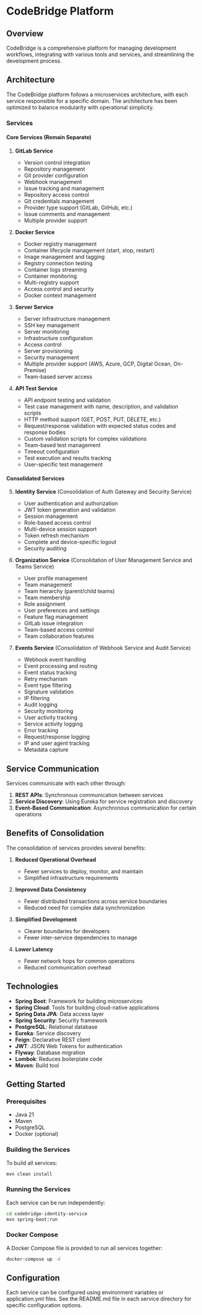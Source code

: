 # CodeBridge Platform

## Overview

CodeBridge is a comprehensive platform for managing development workflows, integrating with various tools and services, and streamlining the development process.

## Architecture

The CodeBridge platform follows a microservices architecture, with each service responsible for a specific domain. The architecture has been optimized to balance modularity with operational simplicity.

### Services

#### Core Services (Remain Separate)

1. **GitLab Service**
   - Version control integration
   - Repository management
   - Git provider configuration
   - Webhook management
   - Issue tracking and management
   - Repository access control
   - Git credentials management
   - Provider type support (GitLab, GitHub, etc.)
   - Issue comments and management
   - Multiple provider support

2. **Docker Service**
   - Docker registry management
   - Container lifecycle management (start, stop, restart)
   - Image management and tagging
   - Registry connection testing
   - Container logs streaming
   - Container monitoring
   - Multi-registry support
   - Access control and security
   - Docker context management

3. **Server Service**
   - Server infrastructure management
   - SSH key management
   - Server monitoring
   - Infrastructure configuration
   - Access control
   - Server provisioning
   - Security management
   - Multiple provider support (AWS, Azure, GCP, Digital Ocean, On-Premise)
   - Team-based server access

4. **API Test Service**
   - API endpoint testing and validation
   - Test case management with name, description, and validation scripts
   - HTTP method support (GET, POST, PUT, DELETE, etc.)
   - Request/response validation with expected status codes and response bodies
   - Custom validation scripts for complex validations
   - Team-based test management
   - Timeout configuration
   - Test execution and results tracking
   - User-specific test management

#### Consolidated Services

5. **Identity Service** (Consolidation of Auth Gateway and Security Service)
   - User authentication and authorization
   - JWT token generation and validation
   - Session management
   - Role-based access control
   - Multi-device session support
   - Token refresh mechanism
   - Complete and device-specific logout
   - Security auditing

6. **Organization Service** (Consolidation of User Management Service and Teams Service)
   - User profile management
   - Team management
   - Team hierarchy (parent/child teams)
   - Team membership
   - Role assignment
   - User preferences and settings
   - Feature flag management
   - GitLab issue integration
   - Team-based access control
   - Team collaboration features

7. **Events Service** (Consolidation of Webhook Service and Audit Service)
   - Webhook event handling
   - Event processing and routing
   - Event status tracking
   - Retry mechanism
   - Event type filtering
   - Signature validation
   - IP filtering
   - Audit logging
   - Security monitoring
   - User activity tracking
   - Service activity logging
   - Error tracking
   - Request/response logging
   - IP and user agent tracking
   - Metadata capture

## Service Communication

Services communicate with each other through:

1. **REST APIs**: Synchronous communication between services
2. **Service Discovery**: Using Eureka for service registration and discovery
3. **Event-Based Communication**: Asynchronous communication for certain operations

## Benefits of Consolidation

The consolidation of services provides several benefits:

1. **Reduced Operational Overhead**
   - Fewer services to deploy, monitor, and maintain
   - Simplified infrastructure requirements

2. **Improved Data Consistency**
   - Fewer distributed transactions across service boundaries
   - Reduced need for complex data synchronization

3. **Simplified Development**
   - Clearer boundaries for developers
   - Fewer inter-service dependencies to manage

4. **Lower Latency**
   - Fewer network hops for common operations
   - Reduced communication overhead

## Technologies

- **Spring Boot**: Framework for building microservices
- **Spring Cloud**: Tools for building cloud-native applications
- **Spring Data JPA**: Data access layer
- **Spring Security**: Security framework
- **PostgreSQL**: Relational database
- **Eureka**: Service discovery
- **Feign**: Declarative REST client
- **JWT**: JSON Web Tokens for authentication
- **Flyway**: Database migration
- **Lombok**: Reduces boilerplate code
- **Maven**: Build tool

## Getting Started

### Prerequisites

- Java 21
- Maven
- PostgreSQL
- Docker (optional)

### Building the Services

To build all services:

```bash
mvn clean install
```

### Running the Services

Each service can be run independently:

```bash
cd codebridge-identity-service
mvn spring-boot:run
```

### Docker Compose

A Docker Compose file is provided to run all services together:

```bash
docker-compose up -d
```

## Configuration

Each service can be configured using environment variables or application.yml files. See the README.md file in each service directory for specific configuration options.
